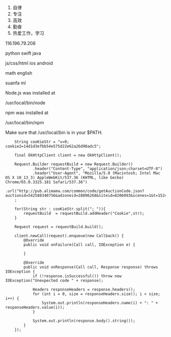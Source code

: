 1. 自律
2. 专注
3. 高效
4. 勤奋
5. 热爱工作，学习

116.196.79.208


python 
swift 
java

js/css/html
ios
android

math
english

suanfa
ml



Node.js was installed at

   /usr/local/bin/node

npm was installed at

   /usr/local/bin/npm

Make sure that /usr/local/bin is in your $PATH.




		String cooKieStr = "v=0; cookie2=14d1d3efbb54e575d22e62a26d90adc5";

        final OkHttpClient client = new OkHttpClient();

        Request.Builder requestBuild = new Request.Builder()
                .header("Content-Type", "application/json;charset=UTF-8")
                .header("User-Agent", "Mozilla/5.0 (Macintosh; Intel Mac OS X 10_13_3) AppleWebKit/537.36 (KHTML, like Gecko) Chrome/65.0.3325.181 Safari/537.36")
                .url("http://pub.alimama.com/common/code/getAuctionCode.json?auctionid=542588340756&adzoneid=28096268&siteid=8206093&scenes=1&t=1524817792423&_tb_token_=eee73113e3e63&pvid=10_115.236.163.114_4459_1524817629706");
        ;

        for(String str : cooKieStr.split("; ")){
            requestBuild  = requestBuild.addHeader("Cookie",str);
        }

        Request request = requestBuild.build();

        client.newCall(request).enqueue(new Callback() {
            @Override
            public void onFailure(Call call, IOException e) {

            }

            @Override
            public void onResponse(Call call, Response response) throws IOException {
                if (!response.isSuccessful()) throw new IOException("Unexpected code " + response);

                Headers responseHeaders = response.headers();
                for (int i = 0, size = responseHeaders.size(); i < size; i++) {
                    System.out.println(responseHeaders.name(i) + ": " + responseHeaders.value(i));
                }

                System.out.println(response.body().string());
            }
        });
